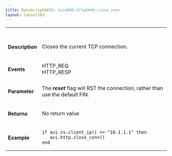 ```yaml
---
title: DataScript&#58; avi&#46;http&#46;close_conn
layout: layout163
---
```

<table class="table table-hover table table-bordered table-hover">  
<tbody>       
<tr>   
<td><span style="color: white; font-size: medium;"><strong>Function</strong></span></td>
<td><span style="color: white;"><b>avi.http.close_conn( [reset] )</b></span></td>
</tr>
<tr>   
<td><h4><span id="Description"><strong>Description</strong></span></h4></td>
<td>Closes the current TCP connection.</td>
</tr>
<tr>   
<td><h4><span id="Events"><strong>Events</strong></span></h4></td>
<td>HTTP_REQ<br> HTTP_RESP</td>
</tr>
<tr>   
<td><h4><span id="Parameter"><strong>Parameter</strong></span></h4></td>
<td>The <strong><em>reset</em> </strong>flag will RST the connection, rather than use the default FIN.</td>
</tr>
<tr>   
<td><h4><span id="Returns"><strong>Returns</strong></span></h4></td>
<td>No return value</td>
</tr>
<tr>   
<td><h4><span id="Example"><strong>Example</strong></span></h4></td>
<td><!-- Crayon Syntax Highlighter v2.7.1 --> <pre><code class="language-lua">if avi.vs.client_ip() == "10.1.1.1" then
   avi.http.close_conn()
end</code></pre> 
<!-- [Format Time: 0.0013 seconds] --></td>
</tr>
</tbody>
</table> 